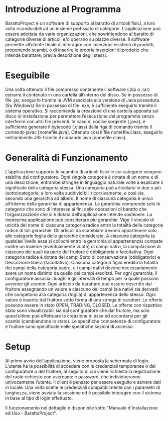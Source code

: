 # Introduzione al Programma
BarattoProject è un software di supporto al baratto di articoli fisici, a loro volta riconducibili ad un insieme prefissato di categorie. L’applicazione può essere adottata da varie organizzazioni, che sovrintendono al baratto di categorie diverse di articoli e/o operano su piazze diverse.
Il software permette all’utente finale di interagire con inserzioni esistenti di prodotti, proponendo scambi, o di inserire le proprie inserzioni di prodotto che intende barattare, previa descrizione degli stessi.

# Eseguibile
Una volta ottenuto il file compresso contenente il software (.zip o .rar) estrarre il contenuto in una cartella all’interno del disco.
Se in possesso di file .jar, eseguirlo tramite la JVM associata alla versione di Java posseduta.
(Su Windows) Se in possesso di file .exe, è sufficiente eseguirlo tramite il sistema operativo.
Si raccomanda la creazione di una cartella apposita sul disco di installazione per permettere l’esecuzione del programma senza interferire con altri file presenti.
In caso di codice sorgente (.java), è sufficiente generare il bytecode (.class) dalla riga di comando tramite il comando javac [nomefile.java].
Ottenuto così il file nomefile.class, eseguirlo nell’ambiente JRE tramite il comando java [nomefile.class].

# Generalità di Funzionamento
L’applicazione supporta lo scambio di articoli fisici le cui categorie vengono stabilite dal configuratore.
Ogni singola categoria è dotata di un nome e di una descrizione, entrambe stringhe in linguaggio naturale volte a esplicare il significato della categoria stessa.
Una categoria può articolarsi in due o più (sotto)categorie, a loro volta suddividibili ricorsivamente, e così via, secondo una gerarchia ad albero.
Il nome di ciascuna categoria è unico all’interno della gerarchia di appartenenza. La gerarchia comprende solo le categorie che sono di interesse ai fini delle operazioni di baratto che l’organizzazione che si è dotata dell’applicazione intende sostenere.
La medesima applicazione può considerare più gerarchie. Vige il vincolo di unicità del nome di ciascuna categoria radice entro la totalità delle categorie radice di tali gerarchie.
Gli articoli da scambiare devono appartenere solo alle categorie foglia delle gerarchie considerate.
A ciascuna categoria (a qualsiasi livello essa si collochi entro la gerarchia di appartenenza) compete inoltre un insieme (eventualmente vuoto) di campi nativi, la compilazione di ciascuno dei quali da parte del fruitore è obbligatoria o facoltativa.
Ogni categoria radice è dotata dei campi Stato di conservazione (obbligatorio) e Descrizione libera (facoltativo).
Ciascuna categoria figlio eredita la totalità dei campi della categoria padre, e i campi nativi devono necessariamente avere un nome distinto da quello dei campi ereditati.
Per ogni gerarchia, il configuratore associa i luoghi e gli intervalli di tempo per la quale possono avvenire gli scambi.
Ogni articolo da barattare può essere descritto dal fruitore assegnando un valore a ciascuno dei campi (sia nativi sia derivati) che competono alla categoria (foglia) di appartenenza dello stesso. Ogni valore è inserito dal fruitore sotto forma di una stringa di caratteri.
Le offerte possono essere in stato OPEN, TRADING, CLOSED.
Le offerte con rispettivo stato sono visualizzabili sia dal configuratore che dal fruitore, ma solo quest’ultimo può effettuare la creazione di esse ed accordarsi per gli scambi (cambiandone lo stato).
Le specifiche competenze di configuratore e fruitore sono specificate nelle specifiche sezioni di accesso.

# Setup
Al primo avvio dell’applicazione, viene proposta la schermata di login.
L’utente ha la possibilità di accedere con le credenziali temporanee o del configuratore o del fruitore, al seguito di cui viene richiesta la registrazione del ruolo richiesto con username e password, che individueranno univocamente l’utente.
Il client è pensato per essere eseguito e salvare dati in locale.
Una volta scelte le credenziali compatibilmente con i parametri di lunghezza, viene avviata la sessione ed è possibile interagire con il sistema in base al tipo di login effettuato.

Il funzionamento nel dettaglio è disponibile sotto "Manuale d'Installazione ed Uso - BarattoProject".
